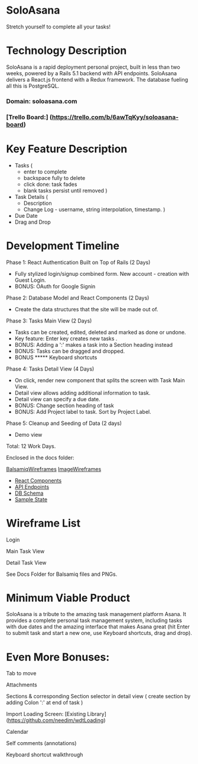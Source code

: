 # SoloAsana
Stretch yourself to complete all your tasks!

# Technology Description
SoloAsana is a rapid deployment personal project, built in less than two weeks, powered by a Rails 5.1 backend with API endpoints.
SoloAsana delivers a React.js frontend with a Redux framework.
The database fueling all this is PostgreSQL.

### Domain: soloasana.com
### [Trello Board:] (https://trello.com/b/6awTqKyy/soloasana-board)

# Key Feature Description
* Tasks (
  - enter to complete
  - backspace fully to delete
  - click done: task fades
  - blank tasks persist until removed
  )
* Task Details (
  - Description
  - Change Log - username, string interpolation, timestamp.
  )
* Due Date
* Drag and Drop

# Development Timeline

Phase 1: React Authentication Built on Top of Rails (2 Days)

- Fully stylized login/signup combined form. New account - creation with Guest Login.
- BONUS: OAuth for Google Signin

Phase 2: Database Model and React Components (2 Days)
- Create the data structures that the site will be made out of.

Phase 3: Tasks Main View (2 Days)
- Tasks can be created, edited, deleted and marked as done or undone.
- Key feature: Enter key creates new tasks .
- BONUS: Adding a ':' makes a task into a Section heading instead
- BONUS: Tasks can be dragged and dropped.
- BONUS ***** Keyboard shortcuts

Phase 4: Tasks Detail View (4 Days)
  - On click, render new component that splits the screen with Task Main View.
  - Detail view allows adding additional information to task.
  - Detail view can specify a due date.
  - BONUS: Change section heading of task
  - BONUS: Add Project label to task. Sort by Project Label.

Phase 5: Cleanup and Seeding of Data (2 days)
- Demo view

Total: 12 Work Days.


Enclosed in the docs folder:

[BalsamiqWireframes](./BalsamiqWireframes)
[ImageWireframes](./ImageWireframes)
* [React Components](./component_hierarchy.md)
* [API Endpoints](./api_endpoints.md)
* [DB Schema](./schema.md)
* [Sample State](./sample_state.md)


# Wireframe List

Login

Main Task View

Detail Task View

See Docs Folder for Balsamiq files and PNGs.


# Minimum Viable Product

SoloAsana is a tribute to the amazing task management platform Asana. It provides a complete personal task management system, including tasks with due dates and the amazing interface that makes Asana great (hit Enter to submit task and start a new one, use Keyboard shortcuts, drag and drop).

# Even More Bonuses:
Tab to move

Attachments

Sections & corresponding Section selector in detail view (
  create section by adding Colon ':' at end of task
  )

Import Loading Screen: [Existing Library] (https://github.com/needim/wdtLoading)

Calendar

Self comments (annotations)

Keyboard shortcut walkthrough
